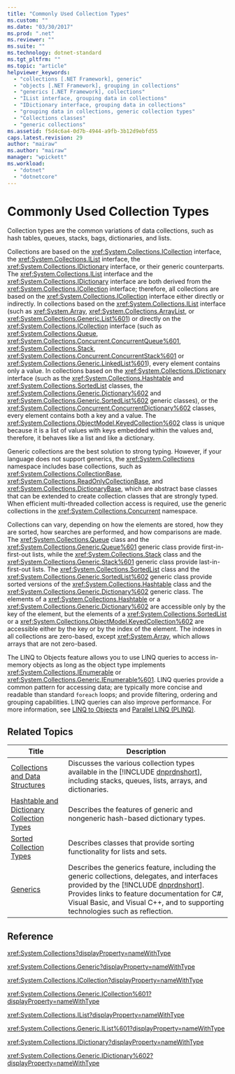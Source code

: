 ```yaml
---
title: "Commonly Used Collection Types"
ms.custom: ""
ms.date: "03/30/2017"
ms.prod: ".net"
ms.reviewer: ""
ms.suite: ""
ms.technology: dotnet-standard
ms.tgt_pltfrm: ""
ms.topic: "article"
helpviewer_keywords: 
  - "collections [.NET Framework], generic"
  - "objects [.NET Framework], grouping in collections"
  - "generics [.NET Framework], collections"
  - "IList interface, grouping data in collections"
  - "IDictionary interface, grouping data in collections"
  - "grouping data in collections, generic collection types"
  - "Collections classes"
  - "generic collections"
ms.assetid: f5d4c6a4-0d7b-4944-a9fb-3b12d9ebfd55
caps.latest.revision: 29
author: "mairaw"
ms.author: "mairaw"
manager: "wpickett"
ms.workload: 
  - "dotnet"
  - "dotnetcore"
---
```

# Commonly Used Collection Types
Collection types are the common variations of data collections, such as hash tables, queues, stacks, bags, dictionaries, and lists.  

 Collections are based on the <xref:System.Collections.ICollection> interface, the <xref:System.Collections.IList> interface, the <xref:System.Collections.IDictionary> interface, or their generic counterparts. The <xref:System.Collections.IList> interface and the <xref:System.Collections.IDictionary> interface are both derived from the <xref:System.Collections.ICollection> interface; therefore, all collections are based on the <xref:System.Collections.ICollection> interface either directly or indirectly. In collections based on the <xref:System.Collections.IList> interface (such as <xref:System.Array>, <xref:System.Collections.ArrayList>, or <xref:System.Collections.Generic.List%601>) or directly on the <xref:System.Collections.ICollection> interface (such as <xref:System.Collections.Queue>, <xref:System.Collections.Concurrent.ConcurrentQueue%601>, <xref:System.Collections.Stack>, <xref:System.Collections.Concurrent.ConcurrentStack%601> or <xref:System.Collections.Generic.LinkedList%601>), every element contains only a value. In collections based on the <xref:System.Collections.IDictionary> interface (such as the <xref:System.Collections.Hashtable> and <xref:System.Collections.SortedList> classes, the <xref:System.Collections.Generic.Dictionary%602> and <xref:System.Collections.Generic.SortedList%602> generic classes), or the <xref:System.Collections.Concurrent.ConcurrentDictionary%602> classes, every element contains both a key and a value.  The <xref:System.Collections.ObjectModel.KeyedCollection%602> class is unique because it is a list of values with keys embedded within the values and, therefore, it behaves like a list and like a dictionary.  

 Generic collections are the best solution to strong typing. However, if your language does not support generics, the <xref:System.Collections> namespace includes base collections, such as <xref:System.Collections.CollectionBase>, <xref:System.Collections.ReadOnlyCollectionBase>, and <xref:System.Collections.DictionaryBase>, which are abstract base classes that can be extended to create collection classes that are strongly typed. When efficient multi-threaded collection access is required, use the generic collections in the <xref:System.Collections.Concurrent> namespace.  

 Collections can vary, depending on how the elements are stored, how they are sorted, how searches are performed, and how comparisons are made. The <xref:System.Collections.Queue> class and the <xref:System.Collections.Generic.Queue%601> generic class provide first-in-first-out lists, while the <xref:System.Collections.Stack> class and the <xref:System.Collections.Generic.Stack%601> generic class provide last-in-first-out lists. The <xref:System.Collections.SortedList> class and the <xref:System.Collections.Generic.SortedList%602> generic class provide sorted versions of the <xref:System.Collections.Hashtable> class and the <xref:System.Collections.Generic.Dictionary%602> generic class. The elements of a <xref:System.Collections.Hashtable> or a <xref:System.Collections.Generic.Dictionary%602> are accessible only by the key of the element, but the elements of a <xref:System.Collections.SortedList> or a <xref:System.Collections.ObjectModel.KeyedCollection%602> are accessible either by the key or by the index of the element. The indexes in all collections are zero-based, except <xref:System.Array>, which allows arrays that are not zero-based.  

 The LINQ to Objects feature allows you to use LINQ queries to access in-memory objects as long as the object type implements <xref:System.Collections.IEnumerable> or <xref:System.Collections.Generic.IEnumerable%601>. LINQ queries provide a common pattern for accessing data; are typically more concise and readable than standard `foreach` loops; and provide filtering, ordering and grouping capabilities. LINQ queries can also improve performance. For more information, see [LINQ to Objects](https://msdn.microsoft.com/library/73cafe73-37cf-46e7-bfa7-97c7eea7ced9) and [Parallel LINQ (PLINQ)](../../../docs/standard/parallel-programming/parallel-linq-plinq.md).  

## Related Topics  


|                                                            Title                                                             |                                                                                                                                                 Description                                                                                                                                                  |
|------------------------------------------------------------------------------------------------------------------------------|--------------------------------------------------------------------------------------------------------------------------------------------------------------------------------------------------------------------------------------------------------------------------------------------------------------|
|                        [Collections and Data Structures](../../../docs/standard/collections/index.md)                        |                                                              Discusses the various collection types available in the [!INCLUDE [dnprdnshort](../../../includes/dnprdnshort-md.md)], including stacks, queues, lists, arrays, and dictionaries.                                                               |
| [Hashtable and Dictionary Collection Types](../../../docs/standard/collections/hashtable-and-dictionary-collection-types.md) |                                                                                                                Describes the features of generic and nongeneric hash-based dictionary types.                                                                                                                 |
|                   [Sorted Collection Types](../../../docs/standard/collections/sorted-collection-types.md)                   |                                                                                                                   Describes classes that provide sorting functionality for lists and sets.                                                                                                                   |
|                                     [Generics](../../../docs/standard/generics/index.md)                                     | Describes the generics feature, including the generic collections, delegates, and interfaces provided by the [!INCLUDE [dnprdnshort](../../../includes/dnprdnshort-md.md)]. Provides links to feature documentation for C#, Visual Basic, and Visual C++, and to supporting technologies such as reflection. |

## Reference  
 <xref:System.Collections?displayProperty=nameWithType>  

 <xref:System.Collections.Generic?displayProperty=nameWithType>  

 <xref:System.Collections.ICollection?displayProperty=nameWithType>  

 <xref:System.Collections.Generic.ICollection%601?displayProperty=nameWithType>  

 <xref:System.Collections.IList?displayProperty=nameWithType>  

 <xref:System.Collections.Generic.IList%601?displayProperty=nameWithType>  

 <xref:System.Collections.IDictionary?displayProperty=nameWithType>  

 <xref:System.Collections.Generic.IDictionary%602?displayProperty=nameWithType>
